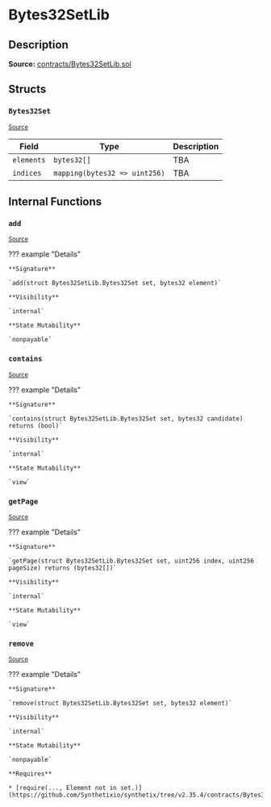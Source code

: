 # Bytes32SetLib

## Description

**Source:** [contracts/Bytes32SetLib.sol](https://github.com/Synthetixio/synthetix/tree/v2.35.4/contracts/Bytes32SetLib.sol)

## Structs

### `Bytes32Set`

<sub>[Source](https://github.com/Synthetixio/synthetix/tree/v2.35.4/contracts/Bytes32SetLib.sol#L6)</sub>

| Field      | Type                          | Description |
| ---------- | ----------------------------- | ----------- |
| `elements` | `bytes32[]`                   | TBA         |
| `indices`  | `mapping(bytes32 => uint256)` | TBA         |

## Internal Functions

### `add`

<sub>[Source](https://github.com/Synthetixio/synthetix/tree/v2.35.4/contracts/Bytes32SetLib.sol#L43)</sub>

??? example "Details"

    **Signature**

    `add(struct Bytes32SetLib.Bytes32Set set, bytes32 element)`

    **Visibility**

    `internal`

    **State Mutability**

    `nonpayable`

### `contains`

<sub>[Source](https://github.com/Synthetixio/synthetix/tree/v2.35.4/contracts/Bytes32SetLib.sol#L11)</sub>

??? example "Details"

    **Signature**

    `contains(struct Bytes32SetLib.Bytes32Set set, bytes32 candidate) returns (bool)`

    **Visibility**

    `internal`

    **State Mutability**

    `view`

### `getPage`

<sub>[Source](https://github.com/Synthetixio/synthetix/tree/v2.35.4/contracts/Bytes32SetLib.sol#L19)</sub>

??? example "Details"

    **Signature**

    `getPage(struct Bytes32SetLib.Bytes32Set set, uint256 index, uint256 pageSize) returns (bytes32[])`

    **Visibility**

    `internal`

    **State Mutability**

    `view`

### `remove`

<sub>[Source](https://github.com/Synthetixio/synthetix/tree/v2.35.4/contracts/Bytes32SetLib.sol#L51)</sub>

??? example "Details"

    **Signature**

    `remove(struct Bytes32SetLib.Bytes32Set set, bytes32 element)`

    **Visibility**

    `internal`

    **State Mutability**

    `nonpayable`

    **Requires**

    * [require(..., Element not in set.)](https://github.com/Synthetixio/synthetix/tree/v2.35.4/contracts/Bytes32SetLib.sol#L52)
